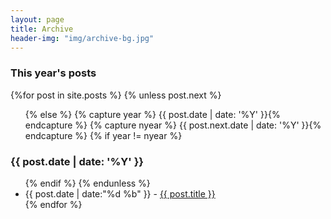 ```yaml
---
layout: page
title: Archive
header-img: "img/archive-bg.jpg"
---
```


<section id="archive">
<h3>This year's posts</h3>
{%for post in site.posts %}
{% unless post.next %}
<ul class="this">
{% else %}
{% capture year %} {{ post.date | date: '%Y' }}{% endcapture %}
{% capture nyear %} {{ post.next.date | date: '%Y' }}{% endcapture %}
{% if year != nyear %}
</ul>
<h3>{{ post.date | date: '%Y' }}</h3>
<ul class="past">
{% endif %}
{% endunless %}
<li><time>{{ post.date | date:"%d %b" }}</time> - <a href="{{site.baseurl}}{{ post.url }}">{{ post.title }}</a></li>
{% endfor %}
</ul>
</section>
